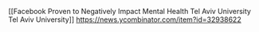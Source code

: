 [[Facebook Proven to Negatively Impact Mental Health  Tel Aviv University  Tel Aviv University]]
https://news.ycombinator.com/item?id=32938622